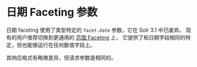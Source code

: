 # 日期 Faceting 参数

日期 faceting 使用了类型特定的 `facet.date` 参数，它在 Solr 3.1 中已废弃。
现有的用户推荐切换到更通用的 [范围 Faceting](./range.md) 上，
它提供了和日期字段相同的特定，但也能够运行在任何数值字段上。

其响应格式有略微差异，但请求参数是相同的。
